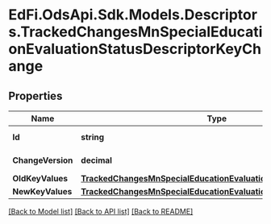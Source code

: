 # EdFi.OdsApi.Sdk.Models.Descriptors.TrackedChangesMnSpecialEducationEvaluationStatusDescriptorKeyChange

## Properties

Name | Type | Description | Notes
------------ | ------------- | ------------- | -------------
**Id** | **string** | Resource identifier | [optional] 
**ChangeVersion** | **decimal** | Change version | [optional] 
**OldKeyValues** | [**TrackedChangesMnSpecialEducationEvaluationStatusDescriptorKey**](TrackedChangesMnSpecialEducationEvaluationStatusDescriptorKey.md) |  | [optional] 
**NewKeyValues** | [**TrackedChangesMnSpecialEducationEvaluationStatusDescriptorKey**](TrackedChangesMnSpecialEducationEvaluationStatusDescriptorKey.md) |  | [optional] 

[[Back to Model list]](../README.md#documentation-for-models) [[Back to API list]](../README.md#documentation-for-api-endpoints) [[Back to README]](../README.md)

